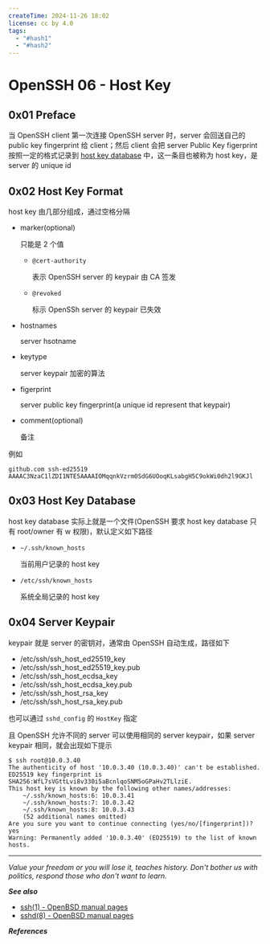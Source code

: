 ```yaml
---
createTime: 2024-11-26 18:02
license: cc by 4.0
tags:
  - "#hash1"
  - "#hash2"
---
```


# OpenSSH 06 - Host Key

## 0x01 Preface

当 OpenSSH client 第一次连接 OpenSSH server 时，server 会回送自己的 public key fingerprint 给 client；然后 client 会把 server Public Key figerprint 按照一定的格式记录到 [host key database](#0x03%20Host%20Key%20Database) 中，这一条目也被称为 host key，是 server 的 unique id

## 0x02 Host Key Format

host key 由几部分组成，通过空格分隔

- marker(optional)

	只能是 2 个值

	- `@cert-authority`

		表示 OpenSSH server 的 keypair 由 CA 签发

	- `@revoked`

		标示 OpenSSh server 的 keypair 已失效

- hostnames

	server hsotname

- keytype

	server keypair 加密的算法

- figerprint

	server public key fingerprint(a unique id represent that keypair)

- comment(optional)

	备注

例如

```
github.com ssh-ed25519 AAAAC3NzaC1lZDI1NTE5AAAAIOMqqnkVzrm0SdG6UOoqKLsabgH5C9okWi0dh2l9GKJl
```

## 0x03 Host Key Database

host key database 实际上就是一个文件(OpenSSH 要求 host key database 只有 root/owner 有 w 权限)，默认定义如下路径

- `~/.ssh/known_hosts`

	当前用户记录的 host key

- `/etc/ssh/known_hosts`

	系统全局记录的 host key

## 0x04 Server Keypair

keypair 就是 server 的密钥对，通常由 OpenSSH 自动生成，路径如下

- /etc/ssh/ssh_host_ed25519_key
- /etc/ssh/ssh_host_ed25519_key.pub
- /etc/ssh/ssh_host_ecdsa_key
- /etc/ssh/ssh_host_ecdsa_key.pub
- /etc/ssh/ssh_host_rsa_key
- /etc/ssh/ssh_host_rsa_key.pub

也可以通过 `sshd_config` 的 `HostKey` 指定

且 OpenSSH 允许不同的 server 可以使用相同的 server keypair，如果 server keypair 相同，就会出现如下提示

```
$ ssh root@10.0.3.40
The authenticity of host '10.0.3.40 (10.0.3.40)' can't be established.
ED25519 key fingerprint is SHA256:WfL7sVGttLvi8v330i5aBcnlqoSNM5oGPaHv2TLlziE.
This host key is known by the following other names/addresses:
    ~/.ssh/known_hosts:6: 10.0.3.41
    ~/.ssh/known_hosts:7: 10.0.3.42
    ~/.ssh/known_hosts:8: 10.0.3.43
    (52 additional names omitted)
Are you sure you want to continue connecting (yes/no/[fingerprint])? yes
Warning: Permanently added '10.0.3.40' (ED25519) to the list of known hosts.
```

---
*Value your freedom or you will lose it, teaches history. Don't bother us with politics, respond those who don't want to learn.*

***See also***

- [ssh(1) - OpenBSD manual pages](https://man.openbsd.org/ssh)
- [sshd(8) - OpenBSD manual pages](https://man.openbsd.org/sshd)

***References***

[^1]:[ssh(1) - OpenBSD manual pages](https://man.openbsd.org/ssh#VERIFYING_HOST_KEYS)
